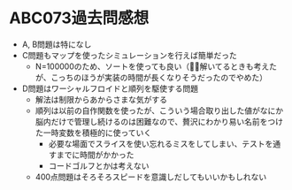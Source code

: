 # ABC073過去問感想

- A, B問題は特になし
- C問題もマップを使ったシミュレーションを行えば簡単だった
    - N=100000のため、ソートを使っても良い（解いてるときも考えたが、こっちのほうが実装の時間が長くなりそうだったのでやめた）
- D問題はワーシャルフロイドと順列を駆使する問題
    - 解法は制限からあからさまな気がする
    - 順列は以前の自作関数を使ったが、こういう場合取り出した値がなにか脳内だけで管理し続けるのは困難なので、贅沢にわかり易い名前をつけた一時変数を積極的に使っていく
        - 必要な場面でスライスを使い忘れるミスをしてしまい、テストを通すまでに時間がかかった
        - コードゴルフとかは考えない
    - 400点問題はそろそろスピードを意識しだしてもいいかもしれない
